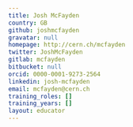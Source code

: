 ```yaml
---
title: Josh McFayden
country: GB
github: joshmcfayden
gravatar: null
homepage: http://cern.ch/mcfayden
twitter: JoshMcFayden
gitlab: mcfayden
bitbucket: null
orcid: 0000-0001-9273-2564
linkedin: josh-mcfayden
email: mcfayden@cern.ch
training_roles: []
training_years: []
layout: educator
---
```


<!-- Optional: Write something about yourself below the '- - >'.
You can use Markdown syntax to style this page.
-->
